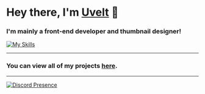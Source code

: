 # Hey there, I'm [Uvelt](https://github.com/Uveltt) 👋

### I'm mainly a front-end developer and thumbnail designer!
[![My Skills](https://skillicons.dev/icons?i=js,html,css,vscode,visualstudio,powershell,ps,pr,mongodb,blender)](https://skillicons.dev)

<hr>

### You can view all of my projects [here](https://github.com/Uveltt?tab=repositories).

<hr>

[![Discord Presence](https://lanyard.cnrad.dev/api/239410666086203394)]()
